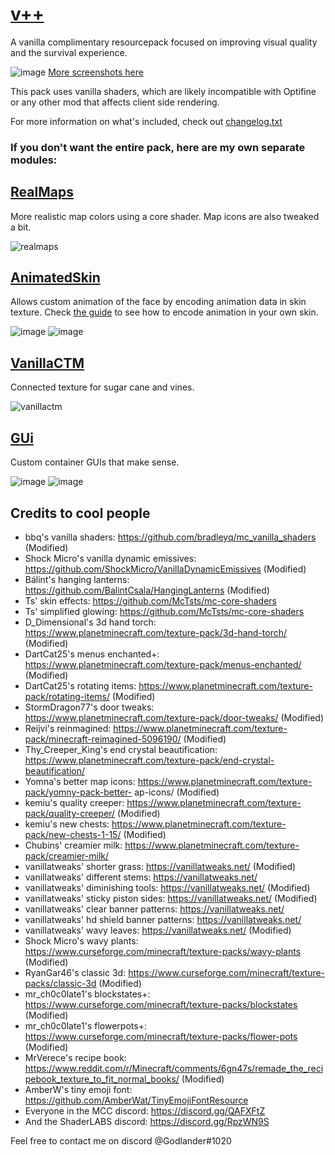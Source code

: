 # [v++](https://github.com/Godlander/vpp/releases/latest)

A vanilla complimentary resourcepack focused on improving visual quality and the survival experience.

![image](https://user-images.githubusercontent.com/16228717/142796442-6964e2f0-65a5-47e6-b74e-8938902649e3.png)
[More screenshots here](Screenshots.md)

This pack uses vanilla shaders, which are likely incompatible with Optifine or any other mod that affects client side rendering.

For more information on what's included, check out [changelog.txt](changelog.txt)

### If you don't want the entire pack, here are my own separate modules:

## [RealMaps](RealMaps.zip)
More realistic map colors using a core shader.
Map icons are also tweaked a bit.

![realmaps](https://media.discordapp.net/attachments/834866130585387009/903396347640688640/unknown.png?width=763&height=676)

## [AnimatedSkin](AnimatedSkin.zip)
Allows custom animation of the face by encoding animation data in skin texture.
Check [the guide](Animated%20Skin.md) to see how to encode animation in your own skin.

![image](https://user-images.githubusercontent.com/16228717/144769530-38812571-ade4-4a48-a612-f98912412d8a.png)
![image](https://user-images.githubusercontent.com/16228717/144769565-45b798ae-42d1-48a1-8ba5-e0d74d11901b.png)

## [VanillaCTM](VanillaCTM.zip)
Connected texture for sugar cane and vines.

![vanillactm](https://user-images.githubusercontent.com/16228717/139353051-85878743-5147-485b-941d-517ffae4be04.png)

## [GUi](GUi.zip)
Custom container GUIs that make sense.

![image](https://user-images.githubusercontent.com/16228717/139380148-68662a02-e89b-42b5-b518-40427dda29dd.png)
![image](https://user-images.githubusercontent.com/16228717/139380251-1271d0a5-457b-4e91-9fc5-1f40ae545ccc.png)


## Credits to cool people
- bbq's vanilla shaders: https://github.com/bradleyq/mc_vanilla_shaders (Modified)
- Shock Micro's vanilla dynamic emissives: https://github.com/ShockMicro/VanillaDynamicEmissives (Modified)
- Bálint's hanging lanterns: https://github.com/BalintCsala/HangingLanterns (Modified)
- Ts' skin effects: https://github.com/McTsts/mc-core-shaders
- Ts' simplified glowing: https://github.com/McTsts/mc-core-shaders
- D_Dimensional's 3d hand torch: https://www.planetminecraft.com/texture-pack/3d-hand-torch/ (Modified)
- DartCat25's menus enchanted+: https://www.planetminecraft.com/texture-pack/menus-enchanted/ (Modified)
- DartCat25's rotating items: https://www.planetminecraft.com/texture-pack/rotating-items/ (Modified)
- StormDragon77's door tweaks: https://www.planetminecraft.com/texture-pack/door-tweaks/ (Modified)
- Reijvi's reinmagined: https://www.planetminecraft.com/texture-pack/minecraft-reimagined-5096190/ (Modified)
- Thy_Creeper_King's end crystal beautification: https://www.planetminecraft.com/texture-pack/end-crystal-beautification/
- Yomna's better map icons: https://www.planetminecraft.com/texture-pack/yomny-pack-better- ap-icons/ (Modified)
- kemiu's quality creeper: https://www.planetminecraft.com/texture-pack/quality-creeper/ (Modified)
- kemiu's new chests: https://www.planetminecraft.com/texture-pack/new-chests-1-15/ (Modified)
- Chubins' creamier milk: https://www.planetminecraft.com/texture-pack/creamier-milk/
- vanillatweaks' shorter grass: https://vanillatweaks.net/ (Modified)
- vanillatweaks' different stems: https://vanillatweaks.net/
- vanillatweaks' diminishing tools: https://vanillatweaks.net/ (Modified)
- vanillatweaks' sticky piston sides: https://vanillatweaks.net/ (Modified)
- vanillatweaks' clear banner patterns: https://vanillatweaks.net/
- vanillatweaks' hd shield banner patterns: https://vanillatweaks.net/
- vanillatweaks' wavy leaves: https://vanillatweaks.net/ (Modified)
- Shock Micro's wavy plants: https://www.curseforge.com/minecraft/texture-packs/wavy-plants (Modified)
- RyanGar46's classic 3d: https://www.curseforge.com/minecraft/texture-packs/classic-3d (Modified)
- mr_ch0c0late1's blockstates+: https://www.curseforge.com/minecraft/texture-packs/blockstates (Modified)
- mr_ch0c0late1's flowerpots+: https://www.curseforge.com/minecraft/texture-packs/flower-pots (Modified)
- MrVerece's recipe book: https://www.reddit.com/r/Minecraft/comments/6gn47s/remade_the_recipebook_texture_to_fit_normal_books/ (Modified)
- AmberW's tiny emoji font: https://github.com/AmberWat/TinyEmojiFontResource
- Everyone in the MCC discord: https://discord.gg/QAFXFtZ
- And the ShaderLABS discord: https://discord.gg/RpzWN9S

Feel free to contact me on discord @Godlander#1020
